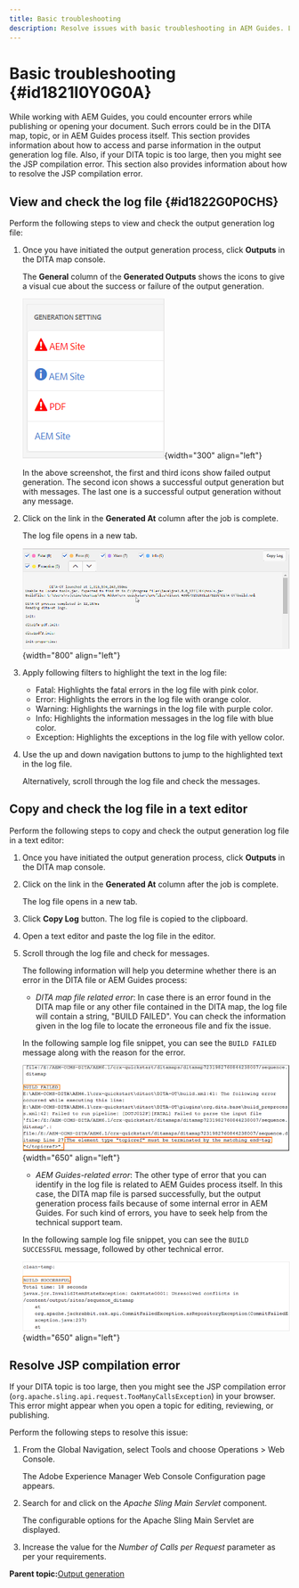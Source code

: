 ```yaml
---
title: Basic troubleshooting
description: Resolve issues with basic troubleshooting in AEM Guides. Learn to view, copy, and check the log file in a text editor and resolve JSP compilation errors.
---
```

# Basic troubleshooting {#id1821I0Y0G0A}

While working with AEM Guides, you could encounter errors while publishing or opening your document. Such errors could be in the DITA map, topic, or in AEM Guides process itself. This section provides information about how to access and parse information in the output generation log file. Also, if your DITA topic is too large, then you might see the JSP compilation error. This section also provides information about how to resolve the JSP compilation error.

## View and check the log file {#id1822G0P0CHS}

Perform the following steps to view and check the output generation log file:

1.  Once you have initiated the output generation process, click **Outputs** in the DITA map console.

    The **General** column of the **Generated Outputs** shows the icons to give a visual cue about the success or failure of the output generation.

    ![](images/output-general-settings.png){width="300" align="left"}

    In the above screenshot, the first and third icons show failed output generation. The second icon shows a successful output generation but with messages. The last one is a successful output generation without any message.

1.  Click on the link in the **Generated At** column after the job is complete.

    The log file opens in a new tab.

    ![](images/log-file.png){width="800" align="left"}

1.  Apply following filters to highlight the text in the log file:
    -   Fatal: Highlights the fatal errors in the log file with pink color.
    -   Error: Highlights the errors in the log file with orange color.
    -   Warning: Highlights the warnings in the log file with purple color.
    -   Info: Highlights the information messages in the log file with blue color.
    -   Exception: Highlights the exceptions in the log file with yellow color.
1.  Use the up and down navigation buttons to jump to the highlighted text in the log file.

    Alternatively, scroll through the log file and check the messages.


## Copy and check the log file in a text editor 

Perform the following steps to copy and check the output generation log file in a text editor:

1.  Once you have initiated the output generation process, click **Outputs** in the DITA map console.

1.  Click on the link in the **Generated At** column after the job is complete.

    The log file opens in a new tab.

1.  Click **Copy Log** button. The log file is copied to the clipboard.
1.  Open a text editor and paste the log file in the editor.

1.  Scroll through the log file and check for messages.

    The following information will help you determine whether there is an error in the DITA file or AEM Guides process:

    -   *DITA map file related error*: In case there is an error found in the DITA map file or any other file contained in the DITA map, the log file will contain a string, "BUILD FAILED". You can check the information given in the log file to locate the erroneous file and fix the issue.

    In the following sample log file snippet, you can see the `BUILD FAILED` message along with the reason for the error.

    ![](images/dita-error-in-log-file.png){width="650" align="left"}

    -   *AEM Guides-related error*: The other type of error that you can identify in the log file is related to AEM Guides process itself. In this case, the DITA map file is parsed successfully, but the output generation process fails because of some internal error in AEM Guides. For such kind of errors, you have to seek help from the technical support team.

    In the following sample log file snippet, you can see the `BUILD SUCCESSFUL` message, followed by other technical error.

    ![](images/process-error-in-log-file.png){width="650" align="left"}


## Resolve JSP compilation error 

If your DITA topic is too large, then you might see the JSP compilation error \(`org.apache.sling.api.request.TooManyCallsException`\) in your browser. This error might appear when you open a topic for editing, reviewing, or publishing.

Perform the following steps to resolve this issue:

1.  From the Global Navigation, select Tools and choose Operations \> Web Console.

    The Adobe Experience Manager Web Console Configuration page appears.

1.  Search for and click on the *Apache Sling Main Servlet* component.

    The configurable options for the Apache Sling Main Servlet are displayed.

1.  Increase the value for the *Number of Calls per Request* parameter as per your requirements.


**Parent topic:**[Output generation](generate-output.md)
